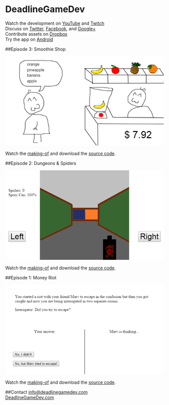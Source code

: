 DeadlineGameDev
===============

Watch the development on [YouTube](https://www.youtube.com/user/DeadlineGameDev) and [Twitch](http://www.twitch.tv/DeadlineGameDev)  
Discuss on [Twitter](https://twitter.com/DeadlineGameDev), [Facebook](https://www.facebook.com/pages/Deadline-Game-Dev/1533228250244186), and [Google+](https://plus.google.com/113596755481414776884)  
Contribute assets on [Dropbox](https://dbinbox.com/DeadlineGameDev)  
Try the app on [Android](https://play.google.com/store/apps/developer?id=DeadlineGameDev)


##Episode 3: Smoothie Shop

[![Smoothie Shop screenshot](https://github.com/deadlinegamedev/DeadlineGameDev/blob/gh-pages/game3/screenshot.png)](https://github.com/deadlinegamedev/DeadlineGameDev/tree/gh-pages/game3)

Watch the [making-of](http://youtu.be/hTjmfaOj8sU) and download the [source code](https://github.com/deadlinegamedev/DeadlineGameDev/tree/gh-pages/game3).


##Episode 2: Dungeons & Spiders

[![Dungeons & Spiders screenshot](https://github.com/deadlinegamedev/DeadlineGameDev/blob/gh-pages/game2/screenshot.png)](https://github.com/deadlinegamedev/DeadlineGameDev/tree/gh-pages/game2)

Watch the [making-of](http://youtu.be/ON7EiGLaEQQ) and download the [source code](https://github.com/deadlinegamedev/DeadlineGameDev/tree/gh-pages/game2).


##Episode 1: Money Riot

[![Money Riot screenshot](https://github.com/deadlinegamedev/DeadlineGameDev/blob/gh-pages/game1/screenshot.png)](https://github.com/deadlinegamedev/DeadlineGameDev/tree/gh-pages/game1)

Watch the [making-of](http://youtu.be/_oMp9jrS7Bk) and download the [source code](https://github.com/deadlinegamedev/DeadlineGameDev/tree/gh-pages/game1).


##Contact
[info@deadlinegamedev.com](mailto:info@deadlinegamedev.com)  
[DeadlineGameDev.com](http://deadlinegamedev.com)
